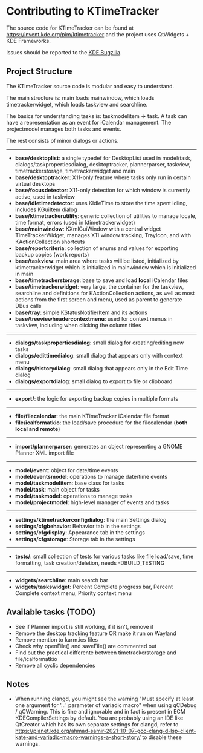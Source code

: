 <!--
# SPDX-FileCopyrightText: 2024 Thiago Masato Costa Sueto <thiago.sueto@kde.org>
# SPDX-License-Identifier: CC0-1.0
-->

# Contributing to KTimeTracker

The source code for KTimeTracker can be found at https://invent.kde.org/pim/ktimetracker
and the project uses QtWidgets + KDE Frameworks.

Issues should be reported to the [KDE Bugzilla](https://bugs.kde.org/enter_bug.cgi?product=ktimetracker&component=general).

## Project Structure

The KTimeTracker source code is modular and easy to understand.

The main structure is: main loads mainwindow, which loads timetrackerwidget, which loads taskview and searchline.

The basics for understanding tasks is: taskmodelitem -> task.
A task can have a representation as an event for iCalendar management.
The projectmodel manages both tasks and events.

The rest consists of minor dialogs or actions.

---

* **base/desktoplist**: a single typedef for DesktopList used in model/task, dialogs/taskpropertiesdialog, desktoptracker, plannerparser, taskview, timetrackerstorage, timetrackerwidget and main
* **base/desktoptracker**: X11-only feature where tasks only run in certain virtual desktops
* **base/focusdetector**: X11-only detection for which window is currently active, used in taskview
* **base/idletimedetector**: uses KIdleTime to store the time spent idling, includes KGuiItem dialog
* **base/ktimetrackerutility**: generic collection of utilities to manage locale, time format, errors (used in ktimetrackerwidget)
* **base/mainwindow**: KXmlGuiWindow with a central widget TimeTrackerWidget, manages X11 window tracking, TrayIcon, and with KActionCollection shortcuts
* **base/reportcriteria**: collection of enums and values for exporting backup copies (work reports)
* **base/taskview**: main area where tasks will be listed, initialized by ktimetrackerwidget which is initialized in mainwindow which is initialized in main
* **base/timetrackerstorage**: base to save and load **local** iCalendar files
* **base/timetrackerwidget**: very large, the container for the taskview, searchline and definitions for KActionCollection actions, as well as most actions from the first screen and menu, used as parent to generate DBus calls
* **base/tray**: simple KStatusNotifierItem and its actions
* **base/treeviewheadercontextmenu**: used for context menus in taskview, including when clicking the column titles

---

* **dialogs/taskpropertiesdialog**: small dialog for creating/editing new tasks
* **dialogs/edittimedialog**: small dialog that appears only with context menu
* **dialogs/historydialog**: small dialog that appears only in the Edit Time dialog
* **dialogs/exportdialog**: small dialog to export to file or clipboard

---

* **export/**: the logic for exporting backup copies in multiple formats

---

* **file/filecalendar**: the main KTimeTracker iCalendar file format
* **file/icalformatkio**: the load/save procedure for the filecalendar (**both local and remote**)

---

* **import/plannerparser**: generates an object representing a GNOME Planner XML import file

---

* **model/event**: object for date/time events
* **model/eventsmodel**: operations to manage date/time events
* **model/taskmodelitem**: base class for tasks
* **model/task**: main object for tasks
* **model/taskmodel**: operations to manage tasks
* **model/projectmodel**: high-level manager of events and tasks

---

* **settings/ktimetrackerconfigdialog**: the main Settings dialog
* **settings/cfgbehavior**: Behavior tab in the settings
* **settings/cfgdisplay**: Appearance tab in the settings
* **settings/cfgstorage**: Storage tab in the settings

---

* **tests/**: small collection of tests for various tasks like file load/save, time formatting, task creation/deletion, needs -DBUILD_TESTING

---

* **widgets/searchline**: main search bar
* **widgets/taskswidget**: Percent Complete progress bar, Percent Complete context menu, Priority context menu

## Available tasks (TODO)

* See if Planner import is still working, if it isn't, remove it
* Remove the desktop tracking feature OR make it run on Wayland
* Remove mention to karm.ics files
* Check why openFile() and saveFile() are commented out
* Find out the practical differente between timetrackerstorage and file/icalformatkio
* Remove all cyclic dependencies

## Notes

* When running clangd, you might see the warning
"Must specify at least one argument for '...' parameter of variadic macro"
when using qCDebug / qCWarning. This is fine and ignorable and in fact is
present in ECM KDECompilerSettings by default. You are probably
using an IDE like QtCreator which has its own separate settings for clangd,
refer to https://planet.kde.org/ahmad-samir-2021-10-07-gcc-clang-d-lsp-client-kate-and-variadic-macro-warnings-a-short-story/
to disable these warnings.
